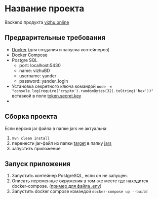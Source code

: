 # Название проекта

Backend продукта [vizhu.online](https://vizhu.online)

## Предварительные требования

- [Docker](https://www.docker.com/products/docker-desktop) 
(для создания и запуска контейнеров)
- Docker Compose
- Postgre SQL 
  - port: localhost:5430 
  - name: vizhuBD 
  - username: yander
  - password: yander_login
- Установка секретного ключа командой 
```node -e "console.log(require('crypto').randomBytes(32).toString('hex'))"``` вставкой в поле [token.secret.key](src/main/resources/application.properties)
- 

## Сборка проекта 

Если версия jar файла в папке jars не актуальна:
1. ```mvn clean install```
2. перенести jar-файл из папки [target](target) в папку [jars](jars)
3. запустить приложение

## Запуск приложения
1. Запустить контейнер PostgreSQL, если он не запущен.  
2. Описать переменные окружения в том-же месте 
где находится docker-compose. ([пример для файла .env](.env.dist))
3. Запустить docker compose командой ```docker-compose up --build ```